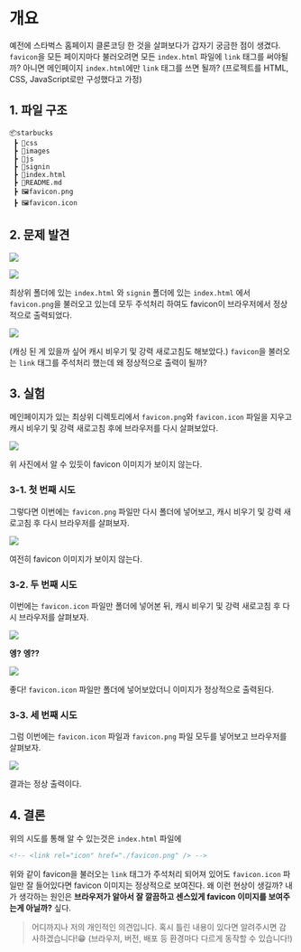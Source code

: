 # 개요

예전에 스타벅스 홈페이지 클론코딩 한 것을 살펴보다가 갑자기 궁금한 점이 생겼다. `favicon`을 모든 페이지마다 불러오려면 모든 `index.html` 파일에 `link` 태그를 써야될까? 아니면 메인페이지 `index.html`에만 `link` 태그를 쓰면 될까? (프로젝트를 HTML, CSS, JavaScript로만 구성했다고 가정)

## 1. 파일 구조

```
📦starbucks
 ┣ 📂css
 ┣ 📂images
 ┣ 📂js
 ┣ 📂signin
 ┣ 📑index.html
 ┣ 📑README.md
 ┣ 🖼️favicon.png
 ┣ 🖼️favicon.icon
```

## 2. 문제 발견

![](https://velog.velcdn.com/images/nu11/post/0519eb0b-03a2-4cb4-b6b7-19365d2daaea/image.png)

![](https://velog.velcdn.com/images/nu11/post/b90f2491-6eaf-4247-8d8a-85fdc0800211/image.png)

최상위 폴더에 있는 `index.html` 와 `signin` 폴더에 있는 `index.html` 에서 `favicon.png`을 불러오고 있는데 모두 주석처리 하여도 favicon이 브라우저에서 정상적으로 출력되었다.

![](https://velog.velcdn.com/images/nu11/post/289112ce-256f-48cb-bd09-ca5c2fb904e7/image.png)

(캐싱 된 게 있을까 싶어 캐시 비우기 및 강력 새로고침도 해보았다.)
`favicon`을 불러오는 `link` 태그를 주석처리 했는데 왜 정상적으로 출력이 될까?

## 3. 실험

메인페이지가 있는 최상위 디렉토리에서 `favicon.png`와 `favicon.icon` 파일을 지우고 캐시 비우기 및 강력 새로고침 후에 브라우저를 다시 살펴보았다.

![](https://velog.velcdn.com/images/nu11/post/56cabdad-8630-4d3b-a5b9-1944ec06819c/image.png)

위 사진에서 알 수 있듯이 favicon 이미지가 보이지 않는다.

### 3-1. 첫 번째 시도

그렇다면 이번에는 `favicon.png` 파일만 다시 폴더에 넣어보고, 캐시 비우기 및 강력 새로고침 후 다시 브라우저를 살펴보자.

![](https://velog.velcdn.com/images/nu11/post/684f3300-fa6b-40df-bf2a-ea76c512a58e/image.png)

여전히 favicon 이미지가 보이지 않는다.

### 3-2. 두 번째 시도

이번에는 `favicon.icon` 파일만 폴더에 넣어본 뒤, 캐시 비우기 및 강력 새로고침 후 다시 브라우저를 살펴보자.

![](https://velog.velcdn.com/images/nu11/post/eab54b13-4880-44c9-a3b6-a29be9cdc755/image.png)

**엥?**
**엥??**

![](https://velog.velcdn.com/images/nu11/post/1289d4b7-f3c3-49c8-abaa-1ef49e48540e/image.png)

좋다! `favicon.icon` 파일만 폴더에 넣어보았더니 이미지가 정상적으로 출력된다.

### 3-3. 세 번째 시도

그럼 이번에는 `favicon.icon` 파일과 `favicon.png` 파일 모두를 넣어보고 브라우저를 살펴보자.

![](https://velog.velcdn.com/images/nu11/post/b0bc8e1a-c556-4339-8870-c47441113348/image.png)

결과는 정상 출력이다.

## 4. 결론

위의 시도를 통해 알 수 있는것은 `index.html` 파일에

```html
<!-- <link rel="icon" href="./favicon.png" /> -->
```

위와 같이 favicon을 불러오는 `link` 태그가 주석처리 되어져 있어도 `favicon.icon` 파일만 잘 들어있다면 favicon 이미지는 정상적으로 보여진다. 왜 이런 현상이 생길까? 내가 생각하는 원인은 **브라우저가 알아서 잘 깔끔하고 센스있게 favicon 이미지를 보여주는게 아닐까?** 싶다.

> 어디까지나 저의 개인적인 의견입니다. 혹시 틀린 내용이 있다면 알려주시면 감사하겠습니다!😁
> (브라우저, 버전, 배포 등 환경마다 다르게 동작할 수 있습니다!)
